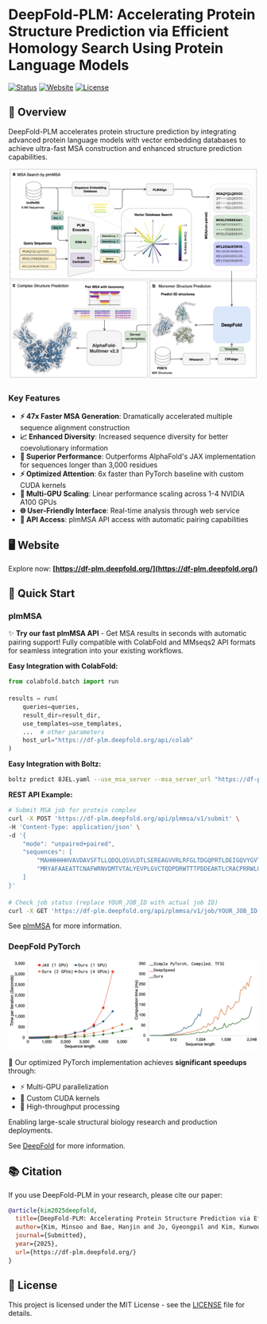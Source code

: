 # DeepFold-PLM: Accelerating Protein Structure Prediction via Efficient Homology Search Using Protein Language Models

[![Status](https://img.shields.io/badge/Status-Submitted-orange.svg)](https://github.com/your-repo/DeepFold-PLM)
[![Website](https://img.shields.io/badge/Website-Live-brightgreen.svg)](https://df-plm.deepfold.org/)
[![License](https://img.shields.io/badge/License-MIT-blue.svg)](LICENSE)

## 🧬 Overview

DeepFold-PLM accelerates protein structure prediction by integrating advanced protein language models with vector embedding databases to achieve ultra-fast MSA construction and enhanced structure prediction capabilities. 


![Architecture of DeepFold-PLM pipeline](images/main.png)

### Key Features

- **⚡ 47x Faster MSA Generation**: Dramatically accelerated multiple sequence alignment construction
- **📈 Enhanced Diversity**: Increased sequence diversity for better coevolutionary information
- **🚀 Superior Performance**: Outperforms AlphaFold's JAX implementation for sequences longer than 3,000 residues
- **⚡ Optimized Attention**: 6x faster than PyTorch baseline with custom CUDA kernels
- **🔧 Multi-GPU Scaling**: Linear performance scaling across 1-4 NVIDIA A100 GPUs
- **🌐 User-Friendly Interface**: Real-time analysis through web service
- **🔌 API Access**: plmMSA API access with automatic pairing capabilities

## 🖥️ Website

Explore now: **[https://df-plm.deepfold.org/](https://df-plm.deepfold.org/)**


## 🚀 Quick Start

### plmMSA

✨ **Try our fast plmMSA API** - Get MSA results in seconds with automatic pairing support! Fully compatible with ColabFold and MMseqs2 API formats for seamless integration into your existing workflows.

**Easy Integration with ColabFold:**
```python
from colabfold.batch import run

results = run(
    queries=queries,
    result_dir=result_dir,
    use_templates=use_templates,
    ...  # other parameters
    host_url="https://df-plm.deepfold.org/api/colab"
)
```

**Easy Integration with Boltz:**
```bash
boltz predict 8JEL.yaml --use_msa_server --msa_server_url "https://df-plm.deepfold.org/api/colab"
```

**REST API Example:**
```bash
# Submit MSA job for protein complex
curl -X POST 'https://df-plm.deepfold.org/api/plmmsa/v1/submit' \
-H 'Content-Type: application/json' \
-d '{
    "mode": "unpaired+paired", 
    "sequences": [
        "MAHHHHHHVAVDAVSFTLLQDQLQSVLDTLSEREAGVVRLRFGLTDGQPRTLDEIGQVYGVTRERIRQIESKTMSKLRHPSRSQVLRDYLDGSSGSGTPEERLLRAIFGEKA",
        "MRYAFAAEATTCNAFWRNVDMTVTALYEVPLGVCTQDPDRWTTTPDDEAKTLCRACPRRWLCARDAVESAGAEGLWAGVVIPESGRARAFALGQLRSLAERNGYPVRDHRVSAQSA"
    ]
}'

# Check job status (replace YOUR_JOB_ID with actual job ID)
curl -X GET 'https://df-plm.deepfold.org/api/plmmsa/v1/job/YOUR_JOB_ID'
```

See [plmMSA](plmMSA) for more information.

### DeepFold PyTorch

<div align="center">
  <img src="images/perf.png" alt="Performance Comparison" width="800"/>
</div>

🚀 Our optimized PyTorch implementation achieves **significant speedups** through:
- ⚡️ Multi-GPU parallelization 
- 🔧 Custom CUDA kernels
- 💪 High-throughput processing

Enabling large-scale structural biology research and production deployments.

See [DeepFold](https://github.com/DeepFoldProtein/DeepFold/blob/main) for more information.

## 📚 Citation

If you use DeepFold-PLM in your research, please cite our paper:

```bibtex
@article{kim2025deepfold,
  title={DeepFold-PLM: Accelerating Protein Structure Prediction via Efficient Homology Search Using Protein Language Models},
  author={Kim, Minsoo and Bae, Hanjin and Jo, Gyeongpil and Kim, Kunwoo and Lee, Sung Jong and Yoo, Jejoong and Joo, Keehyoung},
  journal={Submitted},
  year={2025},
  url={https://df-plm.deepfold.org/}
}
```

## 📄 License

This project is licensed under the MIT License - see the [LICENSE](LICENSE) file for details.
